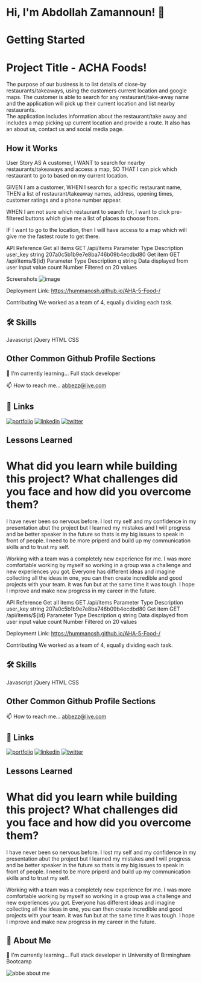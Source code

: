 # Hi, I'm Abdollah Zamannoun! 👋


# Getting Started

# Project Title - ACHA Foods!

The purpose of our business is to list details of close-by restaurants/takeaways,  using the customers current location and google maps.
The customer is able to search for any restaurant/take-away name and the application will pick up their current location and list nearby restaurants.  
The application includes information about the restaurant/take away and includes a map picking up current location and provide a route. 
It also has an about us, contact us and social media page. 


## How it Works
 User Story AS A customer, I WANT to search for nearby restaurants/takeaways and access a map, SO THAT I can pick which restaurant to go to based on my current location.

 GIVEN I am a customer, WHEN I search for a specific restaurant name, THEN a list of restaurant/takeaway names, address, opening times, customer ratings and a phone number   appear.
 
 WHEN I am not sure which restaurant to search for, I want to click pre-filtered buttons which give me a list of places to choose from.

 IF I want to go to the location, then I will have access to a map which will give me the fastest route to get there.




API Reference
Get all items
  GET /api/items
Parameter	Type	Description
user_key	string	207a0c5b1b9e7e8ba746b09b4ecdbd80
Get item
  GET /api/items/${id}
Parameter	Type	Description
q	string	Data displayed from user input value
count	Number	Filtered on 20 values

Screenshots
![image](https://user-images.githubusercontent.com/93604239/153688138-44798444-89e9-41e6-923b-4a7d8031a000.png)

Deployment
Link: https://hummanosh.github.io/AHA-5-Food-/


Contributing
We worked as a team of 4, equally dividing each task.

## 🛠 Skills
Javascript
jQuery
HTML
CSS



## Other Common Github Profile Sections

🧠 I'm currently learning... Full stack developer

📫 How to reach me... abbezz@live.com 

## 🔗 Links
[![portfolio](https://img.shields.io/badge/my_portfolio-000?style=for-the-badge&logo=ko-fi&logoColor=white)](https://abbezz.github.io/Portfolio-demo//)
[![linkedin](https://img.shields.io/badge/linkedin-0A66C2?style=for-the-badge&logo=linkedin&logoColor=white)](https://www.linkedin.com/in/abdollah-zamannoun-943784226//)
[![twitter](https://img.shields.io/badge/twitter-1DA1F2?style=for-the-badge&logo=twitter&logoColor=white)](https://twitter.com/AZamannoun/)

## Lessons Learned

# What did you learn while building this project? What challenges did you face and how did you overcome them?
I have never been so nervous before. I lost my self and my confidence in my presentation abut the project but I learned my mistakes and I will progress and be better speaker in the future so thats is my big issues to speak in front of people. I need to be more priperd and build up my communication skills and to trust my self.

Working with a team was a completely new experience for me. I was more comfortable working by myself so working in a group was a challenge and new experiences you got. Everyone has different ideas and imagine collecting all the ideas in one, you can then create incredible and good projects with your team. it was fun but at the same time it was tough. I hope I improve and make new progress in my career in the future.


API Reference
Get all items
  GET /api/items
Parameter	Type	Description
user_key	string	207a0c5b1b9e7e8ba746b09b4ecdbd80
Get item
  GET /api/items/${id}
Parameter	Type	Description
q	string	Data displayed from user input value
count	Number	Filtered on 20 values


Deployment
Link: https://hummanosh.github.io/AHA-5-Food-/


Contributing
We worked as a team of 4, equally dividing each task.

## 🛠 Skills
Javascript
jQuery
HTML
CSS



## Other Common Github Profile Sections

📫 How to reach me... abbezz@live.com 

## 🔗 Links
[![portfolio](https://img.shields.io/badge/my_portfolio-000?style=for-the-badge&logo=ko-fi&logoColor=white)](https://abbezz.github.io/Portfolio-demo//)
[![linkedin](https://img.shields.io/badge/linkedin-0A66C2?style=for-the-badge&logo=linkedin&logoColor=white)](https://www.linkedin.com/in/abdollah-zamannoun-943784226//)
[![twitter](https://img.shields.io/badge/twitter-1DA1F2?style=for-the-badge&logo=twitter&logoColor=white)](https://twitter.com/AZamannoun/)

## Lessons Learned

# What did you learn while building this project? What challenges did you face and how did you overcome them?
I have never been so nervous before. I lost my self and my confidence in my presentation abut the project but I learned my mistakes and I will progress and be better speaker in the future so thats is my big issues to speak in front of people. I need to be more priperd and build up my communication skills and to trust my self.

Working with a team was a completely new experience for me. I was more comfortable working by myself so working in a group was a challenge and new experiences you got. Everyone has different ideas and imagine collecting all the ideas in one, you can then create incredible and good projects with your team. it was fun but at the same time it was tough. I hope I improve and make new progress in my career in the future.



## 🚀 About Me

🧠 I'm currently learning... Full stack developer in University of Birmingham Bootcamp 



![abbe about me](https://user-images.githubusercontent.com/94430401/153731226-2647f6fd-fb8c-438c-8c23-338d24a14550.png)



 





